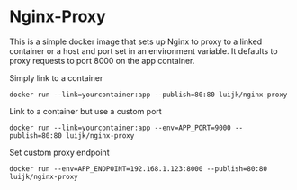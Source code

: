 # Nginx-Proxy

This is a simple docker image that sets up Nginx to proxy to a linked container or a host and port set in an environment variable. It defaults to proxy requests to port 8000 on the app container.

Simply link to a container

    docker run --link=yourcontainer:app --publish=80:80 luijk/nginx-proxy

Link to a container but use a custom port

    docker run --link=yourcontainer:app --env=APP_PORT=9000 --publish=80:80 luijk/nginx-proxy

Set custom proxy endpoint

    docker run --env=APP_ENDPOINT=192.168.1.123:8000 --publish=80:80 luijk/nginx-proxy
